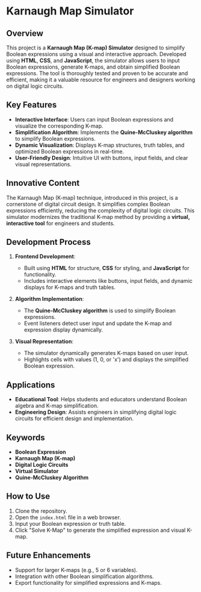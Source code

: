 
# Karnaugh Map Simulator

## Overview
This project is a **Karnaugh Map (K-map) Simulator** designed to simplify Boolean expressions using a visual and interactive approach. Developed using **HTML**, **CSS**, and **JavaScript**, the simulator allows users to input Boolean expressions, generate K-maps, and obtain simplified Boolean expressions. The tool is thoroughly tested and proven to be accurate and efficient, making it a valuable resource for engineers and designers working on digital logic circuits.

## Key Features
- **Interactive Interface**: Users can input Boolean expressions and visualize the corresponding K-map.
- **Simplification Algorithm**: Implements the **Quine-McCluskey algorithm** to simplify Boolean expressions.
- **Dynamic Visualization**: Displays K-map structures, truth tables, and optimized Boolean expressions in real-time.
- **User-Friendly Design**: Intuitive UI with buttons, input fields, and clear visual representations.

## Innovative Content
The Karnaugh Map (K-map) technique, introduced in this project, is a cornerstone of digital circuit design. It simplifies complex Boolean expressions efficiently, reducing the complexity of digital logic circuits. This simulator modernizes the traditional K-map method by providing a **virtual, interactive tool** for engineers and students.

## Development Process
1. **Frontend Development**: 
   - Built using **HTML** for structure, **CSS** for styling, and **JavaScript** for functionality.
   - Includes interactive elements like buttons, input fields, and dynamic displays for K-maps and truth tables.
   
2. **Algorithm Implementation**:
   - The **Quine-McCluskey algorithm** is used to simplify Boolean expressions.
   - Event listeners detect user input and update the K-map and expression display dynamically.

3. **Visual Representation**:
   - The simulator dynamically generates K-maps based on user input.
   - Highlights cells with values (1, 0, or 'x') and displays the simplified Boolean expression.

## Applications
- **Educational Tool**: Helps students and educators understand Boolean algebra and K-map simplification.
- **Engineering Design**: Assists engineers in simplifying digital logic circuits for efficient design and implementation.

## Keywords
- **Boolean Expression**
- **Karnaugh Map (K-map)**
- **Digital Logic Circuits**
- **Virtual Simulator**
- **Quine-McCluskey Algorithm**

## How to Use
1. Clone the repository.
2. Open the `index.html` file in a web browser.
3. Input your Boolean expression or truth table.
4. Click "Solve K-Map" to generate the simplified expression and visual K-map.

## Future Enhancements
- Support for larger K-maps (e.g., 5 or 6 variables).
- Integration with other Boolean simplification algorithms.
- Export functionality for simplified expressions and K-maps.

